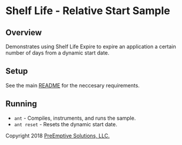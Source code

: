 # Shelf Life - Relative Start Sample

## Overview

Demonstrates using Shelf Life Expire to expire an application a certain number of days from a dynamic start date.

## Setup

See the main [README](../README.md) for the neccesary requirements.

## Running

* `ant` - Compiles, instruments, and runs the sample.
* `ant reset` - Resets the dynamic start date.

Copyright 2018 [PreEmptive Solutions, LLC.](https://www.preemptive.com)
